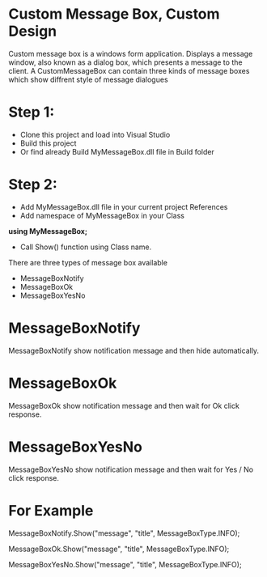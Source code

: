 # Custom Message Box, Custom Design
Custom message box is a windows form application. Displays a message window, also known as a dialog box, which presents a message to the client. 
A CustomMessageBox can contain three kinds of message boxes which show diffrent style of message dialogues

# Step 1:
* Clone this project and load into Visual Studio
* Build this project
* Or find already Build MyMessageBox.dll file in Build folder

# Step 2:
* Add MyMessageBox.dll file in your current project References
* Add namespace of MyMessageBox in your Class

**using MyMessageBox;**

* Call Show() function using Class name.

There are three types of message box available
* MessageBoxNotify
* MessageBoxOk
* MessageBoxYesNo

# MessageBoxNotify
MessageBoxNotify show notification message and then hide automatically.

# MessageBoxOk
MessageBoxOk show notification message and then wait for Ok click response.

# MessageBoxYesNo
MessageBoxYesNo show notification message and then wait for Yes / No click response.

# For Example

MessageBoxNotify.Show("message", "title", MessageBoxType.INFO);

MessageBoxOk.Show("message", "title", MessageBoxType.INFO);

MessageBoxYesNo.Show("message", "title", MessageBoxType.INFO);
